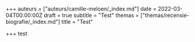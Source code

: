 +++
auteurs = ["auteurs/camille-meloen/_index.md"]
date = 2022-03-04T00:00:00Z
draft = true
subtitle = "Test"
themas = ["themas/recensie-biografie/_index.md"]
title = "Test"

+++
test